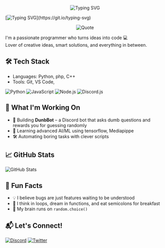 
<p align="center">
  <img src="https://readme-typing-svg.demolab.com?font=Fira+Code&pause=1000&color=00FF00&center=true&vCenter=true&width=435&lines=Welcome+to+My+Profile" alt="Typing SVG" />
</p>

[![Typing SVG](https://readme-typing-svg.demolab.com?font=Fira+Code&pause=1000&width=435&lines=+++++++++++++++++++++I+am+Kavin+a+newbie+to+programming.+.+.+..;I+am+learning+Python%2C+C%2B%2B+and+php.)](https://git.io/typing-svg)

<p

<div align="center">
  <img src="https://quotes-github-readme.vercel.app/api?type=horizontal&theme=tokyonight" alt="Quote" />
</div>

I'm a passionate programmer who turns ideas into code 💻  
Lover of creative ideas, smart solutions, and everything in between.

## 🛠️ Tech Stack
- Languages: Python, php, C++
- Tools: Git, VS Code,

![Python](https://img.shields.io/badge/Python-3776AB?style=for-the-badge&logo=python&logoColor=white)
![JavaScript](https://img.shields.io/badge/JavaScript-F7DF1E?style=for-the-badge&logo=javascript&logoColor=black)
![Node.js](https://img.shields.io/badge/Node.js-339933?style=for-the-badge&logo=nodedotjs&logoColor=white)
![Discord.js](https://img.shields.io/badge/Discord.js-5865F2?style=for-the-badge&logo=discord&logoColor=white)



## 🚀 What I'm Working On
- 🤖 Building **DunbBot** – a Discord bot that asks dumb questions and rewards you for guessing randomly
- 🧠 Learning advanced AI/ML using tensorflow, Mediapippe
- 🛠️ Automating boring tasks with clever scripts

## 📈 GitHub Stats
![GitHub Stats](https://github-readme-stats.vercel.app/api?username=KavinEditors&show_icons=true&theme=tokyonight)

## 🎯 Fun Facts
- 💡 I believe bugs are just features waiting to be understood
- 🤔 I think in loops, dream in functions, and eat semicolons for breakfast
- 🧠 My brain runs on `random.choice()`

## 📬 Let's Connect!

[![Discord](https://img.shields.io/badge/Discord-kavin_311-7289DA?style=for-the-badge&logo=discord)](https://discord.com/users/1180531027832217661)
[![Twitter](https://img.shields.io/badge/Twitter-@SpeedKavin311-1DA1F2?style=for-the-badge&logo=twitter)](https://twitter.com/SpeedKavin311)



